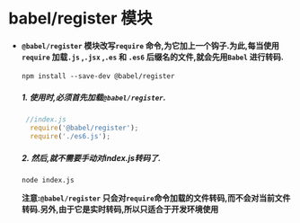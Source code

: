 #  babel/register 模块

- #### `@babel/register` 模块改写`require` 命令,为它加上一个钩子.为此,每当使用`require` 加载`.js` ,`.jsx` ,`.es` 和 `.es6` 后缀名的文件,就会先用`Babel` 进行转码.

  ```shell
  npm install --save-dev @babel/register
  ```

	##### 1.  使用时,必须首先加载`@babel/register`.
     ```javascript
      //index.js
       require('@babel/register');
       require('./es6.js');
     ```
  
	 ##### 2.  然后,就不需要手动对index.js转码了.

      node index.js
  
  **注意:`@babel/register`  只会对`require`命令加载的文件转码,而不会对当前文件转码.另外,由于它是实时转码,所以只适合于开发环境使用**

  

